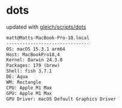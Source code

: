 # dots

updated with [gleich/scripts/dots](https://github.com/gleich/scripts/tree/main/dots)

```txt
matt@Matts-MacBook-Pro-10.local 
------------------------------- 
OS: macOS 15.3.1 arm64 
Host: MacBookPro18,4 
Kernel: Darwin 24.3.0 
Packages: 179 (brew) 
Shell: fish 3.7.1 
DE: Aqua 
WM: Rectangle 
CPU: Apple M1 Max 
GPU: Apple M1 Max 
GPU Driver: macOS Default Graphics Driver
```